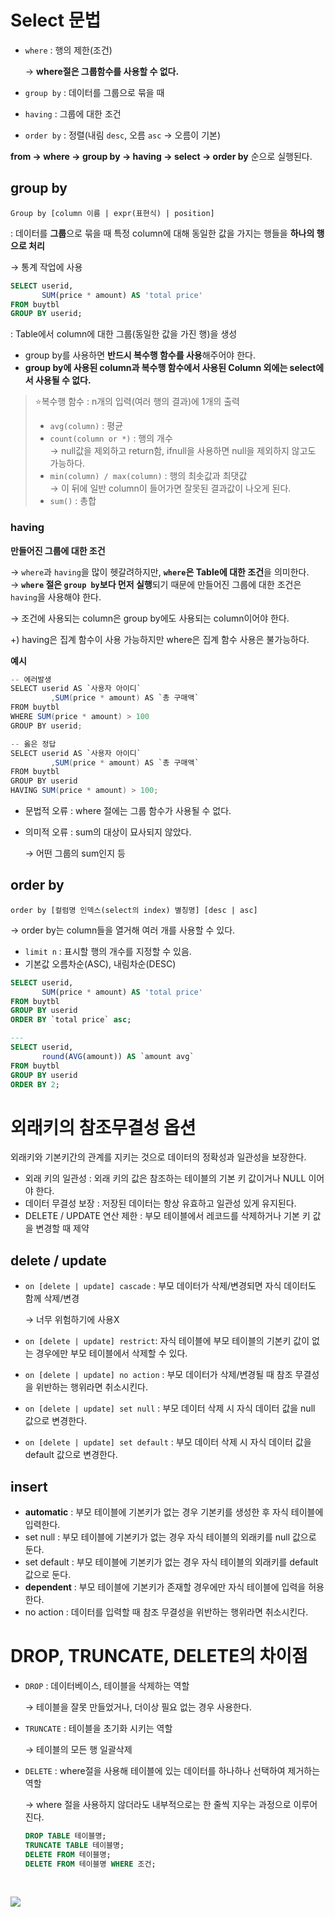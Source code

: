 # Select 문법

- `where` : 행의 제한(조건)
    
    → **where절은 그룹함수를 사용할 수 없다.**
    
- `group by` : 데이터를 그룹으로 묶을 때
- `having` : 그룹에 대한 조건
- `order by` : 정렬(내림 `desc`, 오름 `asc` → 오름이 기본)

**from → where → group by → having → select → order by** 순으로 실행된다.

## group by

`Group by [column 이름 | expr(표현식) | position]`

: 데이터를 **그룹**으로 묶을 때 특정 column에 대해 동일한 값을 가지는 행들을 **하나의 행으로 처리**

→ 통계 작업에 사용

```sql
SELECT userid,
	   SUM(price * amount) AS 'total price'
FROM buytbl
GROUP BY userid;
```

: Table에서 column에 대한 그룹(동일한 값을 가진 행)을 생성

- group by를 사용하면 **반드시 복수행 함수를 사용**해주어야 한다.
- **group by에 사용된 column과 복수행 함수에서 사용된 Column 외에는 select에서 사용될 수 없다.**

> ⭐복수행 함수
> : n개의 입력(여러 행의 결과)에 1개의 출력
> - `avg(column)` : 평균
> - `count(column or *)` : 행의 개수   
>    → null값을 제외하고 return함, ifnull을 사용하면 null을 제외하지 않고도 가능하다.    
> - `min(column) / max(column)` : 행의 최솟값과 최댓값   
>    → 이 뒤에 일반 column이 들어가면 잘못된 결과값이 나오게 된다.    
>- `sum()` : 총합


### having

**만들어진 그룹에 대한 조건**

→ `where`과 `having`을 많이 헷갈려하지만, **`where`은 Table에 대한 조건**을 의미한다. <br>
→ **`where` 절은 `group by`보다 먼저 실행**되기 때문에 만들어진 그룹에 대한 조건은 `having`을 사용해야 한다.

→ 조건에 사용되는 column은 group by에도 사용되는 column이어야 한다.

+) having은 집계 함수이 사용 가능하지만 where은 집계 함수 사용은 불가능하다.

**예시**

```java
-- 에러발생
SELECT userid AS `사용자 아이디`
		 ,SUM(price * amount) AS `총 구매액`
FROM buytbl
WHERE SUM(price * amount) > 100
GROUP BY userid; 

-- 옳은 정답
SELECT userid AS `사용자 아이디`
		 ,SUM(price * amount) AS `총 구매액`
FROM buytbl
GROUP BY userid
HAVING SUM(price * amount) > 100;
```

- 문법적 오류 : where 절에는 그룹 함수가 사용될 수 없다.
- 의미적 오류 : sum의 대상이 묘사되지 않았다.
    
    → 어떤 그룹의 sum인지 등
    

## order by

`order by [컬럼명 인덱스(select의 index) 별칭명] [desc | asc]`

→ ﻿order by는 column들을 열거해 여러 개를 사용할 수 있다.

- `limit n` : 표시할 행의 개수를 지정할 수 있음.
- 기본값 오름차순(ASC), 내림차순(DESC)

```sql
SELECT userid,
	   SUM(price * amount) AS 'total price'
FROM buytbl
GROUP BY userid
ORDER BY `total price` asc;

---
SELECT userid,
	   round(AVG(amount)) AS `amount avg`
FROM buytbl
GROUP BY userid
ORDER BY 2;
```

# 외래키의 참조무결성 옵션

외래키와 기본키간의 관계를 지키는 것으로 데이터의 정확성과 일관성을 보장한다.

- 외래 키의 일관성 : 외래 키의 값은 참조하는 테이블의 기본 키 값이거나 NULL 이어야 한다.
- 데이터 무결성 보장 : 저장된 데이터는 항상 유효하고 일관성 있게 유지된다.
- DELETE / UPDATE 연산 제한 : 부모 테이블에서 레코드를 삭제하거나 기본 키 값을 변경할 때 제약

## delete / update

- `on [delete | update] cascade` : 부모 데이터가 삭제/변경되면 자식 데이터도 함께 삭제/변경
    
    → 너무 위험하기에 사용X
    
- `on [delete | update] restrict`: 자식 테이블에 부모 테이블의 기본키 값이 없는 경우에만 부모 테이블에서 삭제할 수 있다.
- `on [delete | update] no action` : 부모 데이터가 삭제/변경될 때 참조 무결성을 위반하는 행위라면 취소시킨다.
- `on [delete | update] set null` : 부모 데이터 삭제 시 자식 데이터 값을 null 값으로 변경한다.
- `on [delete | update] set default` : 부모 데이터 삭제 시 자식 데이터 값을 default 값으로 변경한다.

## insert

- **automatic** : 부모 테이블에 기본키가 없는 경우 기본키를 생성한 후 자식 테이블에 입력한다.
- set null : 부모 테이블에 기본키가 없는 경우 자식 테이블의 외래키를 null 값으로 둔다.
- set default : 부모 테이블에 기본키가 없는 경우 자식 테이블의 외래키를 default 값으로 둔다.
- **dependent** : 부모 테이블에 기본키가 존재할 경우에만 자식 테이블에 입력을 허용한다.
- no action : 데이터를 입력할 때 참조 무결성을 위반하는 행위라면 취소시킨다.

# **DROP, TRUNCATE, DELETE의 차이점**

- `DROP` : 데이터베이스, 테이블을 삭제하는 역할
    
    → 테이블을 잘못 만들었거나, 더이상 필요 없는 경우 사용한다.
    
- `TRUNCATE` : 테이블을 초기화 시키는 역할
    
    → 테이블의 모든 행 일괄삭제
    
- `DELETE` : where절을 사용해 테이블에 있는 데이터를 하나하나 선택하여 제거하는 역할
    
    → where 절을 사용하지 않더라도 내부적으로는 한 줄씩 지우는 과정으로 이루어진다.
    

    ```sql
    DROP TABLE 테이블명;
    TRUNCATE TABLE 테이블명;
    DELETE FROM 테이블명;
    DELETE FROM 테이블명 WHERE 조건;
    ```

<br>

![](https://velog.velcdn.com/images/sally3921/post/15cde066-41cb-4565-aa44-4c0855801ac5/image.png)